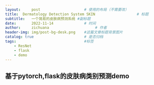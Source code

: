 ```yaml
---
layout:     post                    # 使用的布局（不需要改）
title:  Dermatology Detection System SKIN                   # 标题 
subtitle:   一个简易的皮肤病预测系统 #副标题
date:       2022-11-14              # 时间
author:     zichuana                     # 作者
header-img: img/post-bg-desk.png    #这篇文章标题背景图片
catalog: true                       # 是否归档
tags:                               #标签
    - ResNet
    - flask
    - demo
---
```


## 基于pytorch,flask的皮肤病类别预测demo
